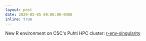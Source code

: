 ```yaml
---
layout: post
date: 2020-05-05 08:06:00-0400
inline: true
---
```


New R environment on CSC's Puhti HPC cluster: [r-env-singularity](https://docs.csc.fi/apps/r-env-singularity/)
